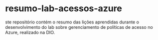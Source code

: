 # resumo-lab-acessos-azure
ste repositório contém o resumo das lições aprendidas durante o desenvolvimento do lab sobre gerenciamento de políticas de acesso no Azure, realizado na DIO.
